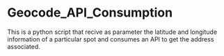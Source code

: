 # Geocode_API_Consumption
This is a python script that recive as parameter the latitude and longitude information of a particular spot and  consumes an API to get the address associated.
